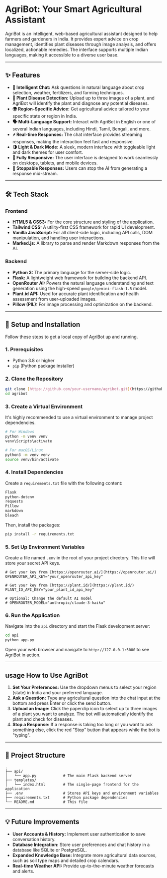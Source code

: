 # AgriBot: Your Smart Agricultural Assistant

AgriBot is an intelligent, web-based agricultural assistant designed to help farmers and gardeners in India. It provides expert advice on crop management, identifies plant diseases through image analysis, and offers localized, actionable remedies. The interface supports multiple Indian languages, making it accessible to a diverse user base.

---

## ✨ Features

* **🤖 Intelligent Chat:** Ask questions in natural language about crop selection, weather, fertilizers, and farming techniques.
* **📸 Plant Disease Detection:** Upload up to three images of a plant, and AgriBot will identify the plant and diagnose any potential diseases.
* **🌍 Region-Specific Advice:** Get agricultural advice tailored to your specific state or region in India.
* **🗣️ Multi-Language Support:** Interact with AgriBot in English or one of several Indian languages, including Hindi, Tamil, Bengali, and more.
* **⚡ Real-time Responses:** The chat interface provides streaming responses, making the interaction feel fast and responsive.
* **🌗 Light & Dark Mode:** A sleek, modern interface with toggleable light and dark themes for user comfort.
* **📱 Fully Responsive:** The user interface is designed to work seamlessly on desktops, tablets, and mobile devices.
* **🛑 Stoppable Responses:** Users can stop the AI from generating a response mid-stream.

---

## 🛠️ Tech Stack

### Frontend

* **HTML5 & CSS3:** For the core structure and styling of the application.
* **Tailwind CSS:** A utility-first CSS framework for rapid UI development.
* **Vanilla JavaScript:** For all client-side logic, including API calls, DOM manipulation, and handling user interactions.
* **Marked.js:** A library to parse and render Markdown responses from the AI.

### Backend

* **Python 3:** The primary language for the server-side logic.
* **Flask:** A lightweight web framework for building the backend API.
* **OpenRouter AI:** Powers the natural language understanding and text generation using the high-speed `google/gemini-flash-1.5` model.
* **Plant.id API:** Used for accurate plant identification and health assessment from user-uploaded images.
* **Pillow (PIL):** For image processing and optimization on the backend.

---

## 🚀 Setup and Installation

Follow these steps to get a local copy of AgriBot up and running.

### 1. Prerequisites

* Python 3.8 or higher
* `pip` (Python package installer)

### 2. Clone the Repository

```bash
git clone [https://github.com/your-username/agribot.git](https://github.com/your-username/agribot.git)
cd agribot
```

### 3. Create a Virtual Environment

It's highly recommended to use a virtual environment to manage project dependencies.

```bash
# For Windows
python -m venv venv
venv\Scripts\activate

# For macOS/Linux
python3 -m venv venv
source venv/bin/activate
```

### 4. Install Dependencies

Create a `requirements.txt` file with the following content:

```txt
Flask
python-dotenv
requests
Pillow
markdown
bleach
```

Then, install the packages:

```bash
pip install -r requirements.txt
```

### 5. Set Up Environment Variables

Create a file named `.env` in the root of your project directory. This file will store your secret API keys.

```env
# Get your key from [https://openrouter.ai/](https://openrouter.ai/)
OPENROUTER_API_KEY="your_openrouter_api_key"

# Get your key from [https://plant.id/](https://plant.id/)
PLANT_ID_API_KEY="your_plant_id_api_key"

# Optional: Change the default AI model
# OPENROUTER_MODEL="anthropic/claude-3-haiku"
```

### 6. Run the Application

Navigate into the `api` directory and start the Flask development server:

```bash
cd api
python app.py
```

Open your web browser and navigate to `http://127.0.0.1:5000` to see AgriBot in action.

---

##  usage How to Use AgriBot

1.  **Set Your Preferences:** Use the dropdown menus to select your region (state) in India and your preferred language.
2.  **Ask a Question:** Type any agricultural question into the chat input at the bottom and press Enter or click the send button.
3.  **Upload an Image:** Click the paperclip icon to select up to three images of a plant you want to analyze. The bot will automatically identify the plant and check for diseases.
4.  **Stop a Response:** If a response is taking too long or you want to ask something else, click the red "Stop" button that appears while the bot is "typing".

---

## 📂 Project Structure

```
.
├── api/
│   └── app.py            # The main Flask backend server
├── templates/
│   └── index.html        # The single-page frontend for the application
├── .env                  # Stores API keys and environment variables
├── requirements.txt      # Python package dependencies
└── README.md             # This file
```

---

## 💡 Future Improvements

* **User Accounts & History:** Implement user authentication to save conversation history.
* **Database Integration:** Store user preferences and chat history in a database like SQLite or PostgreSQL.
* **Expanded Knowledge Base:** Integrate more agricultural data sources, such as soil type maps and detailed crop calendars.
* **Real-time Weather API:** Provide up-to-the-minute weather forecasts and alerts.
